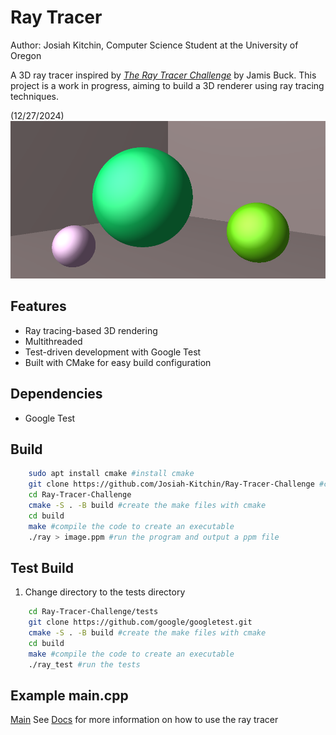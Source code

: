 # Ray Tracer
Author: Josiah Kitchin, Computer Science Student at the University of Oregon

A 3D ray tracer inspired by *[The Ray Tracer Challenge](https://www.oreilly.com/library/view/the-ray-tracer/9781680506778/)* by Jamis Buck. This project is a work in progress, aiming to build a 3D renderer using ray tracing techniques.



(12/27/2024)
![My Image](images/spheres_with_bg.png)




## Features
- Ray tracing-based 3D rendering
- Multithreaded 
- Test-driven development with Google Test
- Built with CMake for easy build configuration

## Dependencies 

- Google Test 



## Build 
```bash
    sudo apt install cmake #install cmake
    git clone https://github.com/Josiah-Kitchin/Ray-Tracer-Challenge #clone the repo 
    cd Ray-Tracer-Challenge 
    cmake -S . -B build #create the make files with cmake 
    cd build
    make #compile the code to create an executable 
    ./ray > image.ppm #run the program and output a ppm file
```


## Test Build
1. Change directory to the tests directory
```bash
    cd Ray-Tracer-Challenge/tests
    git clone https://github.com/google/googletest.git
    cmake -S . -B build #create the make files with cmake 
    cd build
    make #compile the code to create an executable 
    ./ray_test #run the tests 
```

## Example main.cpp
[Main](src/main.cpp)
See [Docs](docs) for more information on how to use the ray tracer





